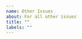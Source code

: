 ```yaml
---
name: Other Issues
about: For all other issues
title: ""
labels: ""
---
```


<!--
  Please provide enough detail. This info allows CIVIC heroes to do the good work!

  Before opening a new issue, please search existing issues: https://github.com/hackoregon/civic/issues
-->
